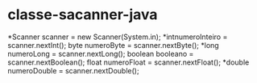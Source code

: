 
# classe-sacanner-java

*Scanner scanner = new Scanner(System.in);
*intnumeroInteiro = scanner.nextInt();
byte numeroByte = scanner.nextByte();
*long numeroLong = scanner.nextLong();
boolean booleano = scanner.nextBoolean();
float numeroFloat = scanner.nextFloat();
*double numeroDouble = scanner.nextDouble();

